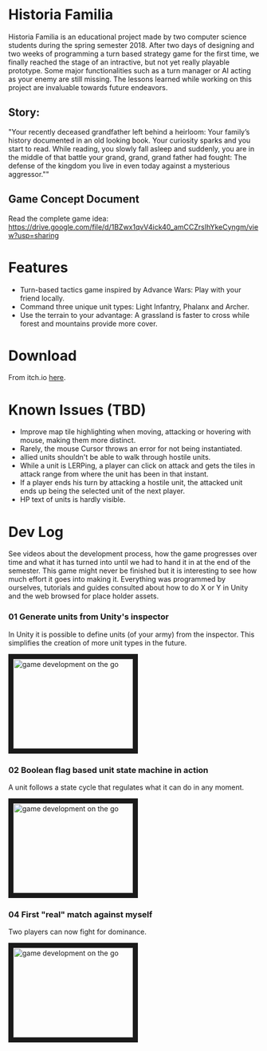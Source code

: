 # Historia Familia  
Historia Familia is an educational project made by two computer science students during the spring semester 2018.
After two days of designing and two weeks of programming a turn based strategy game for the first time, we finally reached the stage of an intractive, but not yet really playable prototype. Some major functionalities such as a turn manager or AI acting as your enemy are still missing. The lessons learned while working on this project are invaluable towards future endeavors.

## Story:
"Your recently deceased grandfather left behind a heirloom: Your family’s history documented in
an old looking book. Your curiosity sparks and you start to read. While reading, you slowly fall
asleep and suddenly, you are in the middle of that battle your grand, grand, grand father had
fought: The defense of the kingdom you live in even today against a mysterious aggressor.""

## Game Concept Document
Read the complete game idea: https://drive.google.com/file/d/1BZwx1qvV4ick40_amCCZrsIhYkeCyngm/view?usp=sharing

# Features
- Turn-based tactics game inspired by Advance Wars: Play with your friend locally.
- Command three unique unit types: Light Infantry, Phalanx and Archer.
- Use the terrain to your advantage: A grassland is faster to cross while forest and mountains provide more cover.


# Download

From itch.io [here](https://stefan-wohlgensinger.itch.io/historia-familia).

# Known Issues (TBD)
- Improve map tile highlighting when moving, attacking or hovering with mouse, making them more distinct.
- Rarely, the mouse Cursor throws an error for not being instantiated.
- allied units shouldn't be able to walk through hostile units.
- While a unit is LERPing, a player can click on attack and gets the tiles in attack range from where the unit has been in that instant.
- If a player ends his turn by attacking a hostile unit, the attacked unit ends up being the selected unit of the next player.
- HP text of units is hardly visible.


# Dev Log
See videos about the development process, how the game progresses over time and what it has turned into until we had to hand it in at the end of the semester. This game might never be finished but it is interesting to see how much effort it goes into making it. Everything was programmed by ourselves, tutorials and guides consulted about how to do X or Y in Unity and the web browsed for place holder assets.


### 01 Generate units from Unity's inspector
In Unity it is possible to define units (of your army) from the inspector. This simplifies the creation of more unit types in the future.

<a href="http://www.youtube.com/watch?feature=player_embedded&v=xPgY7SaGWKs
" target="_blank"><img src="http://img.youtube.com/vi/xPgY7SaGWKs/0.jpg" 
alt="game development on the go" width="240" height="180" border="10" /></a>


### 02 Boolean flag based unit state machine in action
A unit follows a state cycle that regulates what it can do in any moment.

<a href="http://www.youtube.com/watch?feature=player_embedded&v=Q6GGvhfCCB4
" target="_blank"><img src="http://img.youtube.com/vi/Q6GGvhfCCB4/0.jpg" 
alt="game development on the go" width="240" height="180" border="10" /></a>


### 04 First "real" match against myself
Two players can now fight for dominance.

<a href="http://www.youtube.com/watch?feature=player_embedded&v=JtYVlVH8QCQ
" target="_blank"><img src="http://img.youtube.com/vi/JtYVlVH8QCQ/0.jpg" 
alt="game development on the go" width="240" height="180" border="10" /></a>
